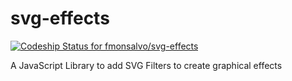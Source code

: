 svg-effects
===========

[ ![Codeship Status for fmonsalvo/svg-effects](https://www.codeship.io/projects/605fb170-40e1-0132-e238-5e14300eaef6/status)](https://www.codeship.io/projects/43999)

A JavaScript Library to add SVG Filters to create graphical effects
